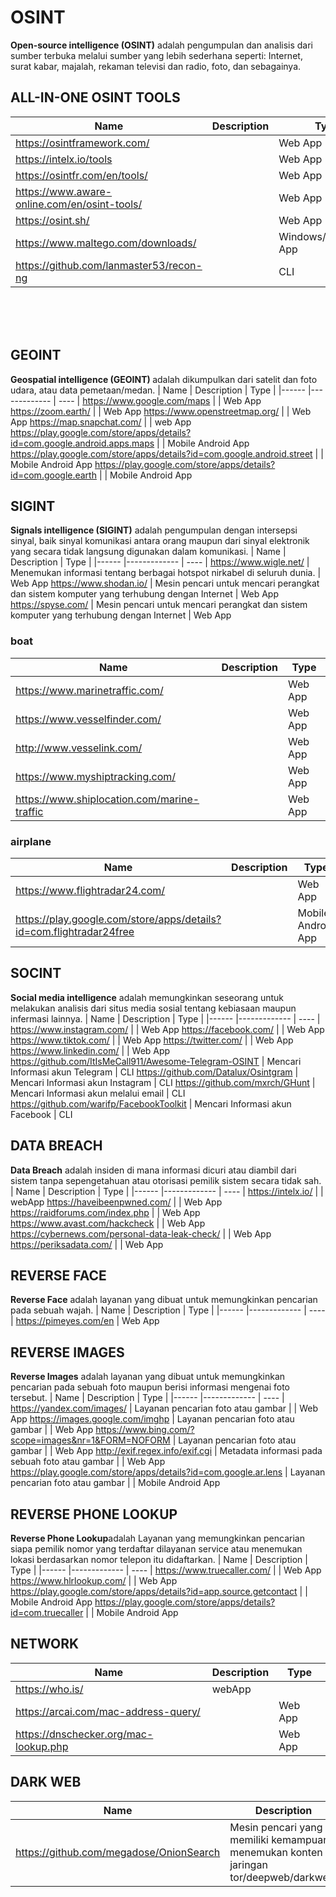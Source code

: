 # OSINT
<b>Open-source intelligence (OSINT)</b> adalah pengumpulan dan analisis dari sumber terbuka melalui sumber yang lebih sederhana seperti: Internet, surat kabar, majalah, rekaman televisi dan radio, foto, dan sebagainya.

## ALL-IN-ONE OSINT TOOLS
| Name 	| Description 	| Type |
|------	|-------------	| ---- |
https://osintframework.com/ |  | Web App
https://intelx.io/tools |  | Web App
https://osintfr.com/en/tools/ | | Web App
https://www.aware-online.com/en/osint-tools/ | | Web App
https://osint.sh/ | | Web App
https://www.maltego.com/downloads/ | | Windows/Linux/Mac App
https://github.com/lanmaster53/recon-ng | | CLI

<br><br><br>

## GEOINT
<b>Geospatial intelligence (GEOINT) </b> adalah dikumpulkan dari satelit dan foto udara, atau data pemetaan/medan.
| Name 	| Description 	| Type |
|------	|-------------	| ---- |
https://www.google.com/maps | | Web App
https://zoom.earth/ | | Web App
https://www.openstreetmap.org/ | | Web App
https://map.snapchat.com/ | | web App
https://play.google.com/store/apps/details?id=com.google.android.apps.maps | | Mobile Android App
https://play.google.com/store/apps/details?id=com.google.android.street | | Mobile Android App
https://play.google.com/store/apps/details?id=com.google.earth | | Mobile Android App

## SIGINT
<b>Signals intelligence (SIGINT)</b> adalah pengumpulan dengan intersepsi sinyal, baik sinyal komunikasi antara orang maupun dari sinyal elektronik yang secara tidak langsung digunakan dalam komunikasi.
| Name 	| Description 	| Type |
|------	|-------------	| ---- |
https://www.wigle.net/ | Menemukan informasi tentang berbagai hotspot nirkabel di seluruh dunia.  | Web App
https://www.shodan.io/ | Mesin pencari untuk mencari perangkat dan sistem komputer yang terhubung dengan Internet | Web App
https://spyse.com/ | Mesin pencari untuk mencari perangkat dan sistem komputer yang terhubung dengan Internet | Web App
### boat
| Name 	| Description 	| Type |
|------	|-------------	| ---- |
https://www.marinetraffic.com/ | | Web App
https://www.vesselfinder.com/ | | Web App
http://www.vesselink.com/ | | Web App
https://www.myshiptracking.com/ | | Web App
https://www.shiplocation.com/marine-traffic | | Web App
### airplane
| Name 	| Description 	| Type |
|------	|-------------	| ---- |
https://www.flightradar24.com/ | | Web App
https://play.google.com/store/apps/details?id=com.flightradar24free | | Mobile Android App

## SOCINT
<b>Social media intelligence</b> adalah memungkinkan seseorang untuk melakukan analisis dari situs media sosial tentang kebiasaan maupun infermasi lainnya.
| Name 	| Description 	| Type |
|------	|-------------	| ---- |
https://www.instagram.com/ | | Web App
https://facebook.com/ | | Web App
https://www.tiktok.com/ | | Web App
https://twitter.com/ | | Web App
https://www.linkedin.com/ | | Web App
https://github.com/ItIsMeCall911/Awesome-Telegram-OSINT | Mencari Informasi akun Telegram | CLI
https://github.com/Datalux/Osintgram | Mencari Informasi akun Instagram | CLI
https://github.com/mxrch/GHunt | Mencari Informasi akun melalui email | CLI
https://github.com/warifp/FacebookToolkit | Mencari Informasi akun Facebook | CLI


## DATA BREACH
<b>Data Breach</b> adalah insiden di mana informasi dicuri atau diambil dari sistem tanpa sepengetahuan atau otorisasi pemilik sistem secara tidak sah.
| Name 	| Description 	| Type |
|------	|-------------	| ---- |
https://intelx.io/ | | webApp
https://haveibeenpwned.com/ | | Web App
https://raidforums.com/index.php | | Web App
https://www.avast.com/hackcheck | | Web App
https://cybernews.com/personal-data-leak-check/ | | Web App
https://periksadata.com/ | | Web App

## REVERSE FACE
<b>Reverse Face</b> adalah layanan yang dibuat untuk memungkinkan pencarian pada sebuah wajah.
| Name 	| Description 	| Type |
|------	|-------------	| ---- |
https://pimeyes.com/en | Web App

## REVERSE IMAGES
<b>Reverse Images</b> adalah layanan yang dibuat untuk memungkinkan pencarian pada sebuah foto maupun berisi informasi mengenai foto tersebut.
| Name 	| Description 	| Type |
|------	|-------------	| ---- |
https://yandex.com/images/ | Layanan pencarian foto atau gambar | | Web App
https://images.google.com/imghp | Layanan pencarian foto atau gambar | | Web App
https://www.bing.com/?scope=images&nr=1&FORM=NOFORM | Layanan pencarian foto atau gambar | | Web App
http://exif.regex.info/exif.cgi | Metadata informasi pada sebuah foto atau gambar | | Web App
https://play.google.com/store/apps/details?id=com.google.ar.lens | Layanan pencarian foto atau gambar | | Mobile Android App

## REVERSE PHONE LOOKUP
<b>Reverse Phone Lookup</b>adalah Layanan yang memungkinkan pencarian siapa pemilik nomor yang terdaftar dilayanan service atau menemukan lokasi berdasarkan nomor telepon itu didaftarkan.
| Name 	| Description 	| Type |
|------	|-------------	| ---- |
https://www.truecaller.com/ | | Web App
https://www.hlrlookup.com/ | | Web App
https://play.google.com/store/apps/details?id=app.source.getcontact | | Mobile Android App
https://play.google.com/store/apps/details?id=com.truecaller | | Mobile Android App

## NETWORK
| Name 	| Description 	| Type |
|------	|-------------	| ---- |
https://who.is/ | webApp
https://arcai.com/mac-address-query/ | | Web App
https://dnschecker.org/mac-lookup.php | | Web App

## DARK WEB
| Name 	| Description 	| Type |
|------	|-------------	| ---- |
https://github.com/megadose/OnionSearch | Mesin pencari yang memiliki kemampuan menemukan konten di jaringan tor/deepweb/darkweb. | CLI
